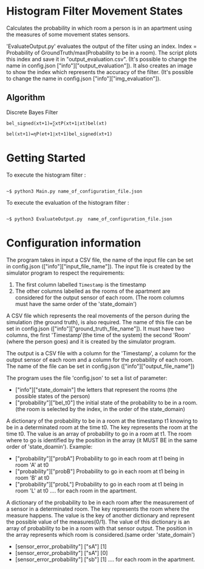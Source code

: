 # Histogram Filter Movement States

Calculates the probability in which room a person is in an apartment using the measures of some movement states sensors.

'EvaluateOutput.py' evaluates the output of the filter using an index. Index = Probability of GroundTruth/max(Probability to be in a room).
The script plots this index and save it in "output_evaluation.csv". 
(It's possible to change the name in config.json ["info"]["output_evaluation"]).
It also creates an image to show the index which represents the accuracy of the filter.
(It's possible to change the name in config.json ["info"]["img_evaluation"]).


## Algorithm 

Discrete Bayes Filter

	bel_signed(xt+1)=∑xtP(xt+1∣xt)bel(xt)

	bel(xt+1)=ηP(et+1∣xt+1)bel_signed(xt+1)

# Getting Started

To execute the histogram filter :
```

~$ python3 Main.py name_of_configuration_file.json

```

To execute the evaluation of the histogram filter :
```

~$ python3 EvaluateOutput.py  name_of_configuration_file.json

```	

# Configuration information

The program takes in input a CSV file, the name of the input file can be set in config.json (["info"]["input_file_name"]).
The input file is created by the simulator program to respect the requirements:

1. The first column labelled `Timestamp` is the timestamp
2. The other columns labelled as the rooms of the apartment are considered for the output sensor of each room. (The room columns must have the same order of the 'state_domain')

A CSV file which represents the real movements of the person during the simulation (the ground truth), is also required.
The name of this file can be set in config.json (["info"]["ground_truth_file_name"]).
It must have two columns, the first 'Timestamp'(the time of the system) the second 'Room' (where the person goes) and it is created by the simulator program.

The output is a CSV file with a column for the 'Timestamp', a column for the output sensor of each room and a column for the probability of each room. 
The name of the file can be set in config.json (["info"]["output_file_name"])

The program uses the file 'config.json' to set a list of parameter:
* ["info"]["state_domain"] the letters that represent the rooms (the possible states of the person)
* ["probability"]["bel_t0"] the initial state of the probability to be in a room. (the room is selected by the index, in the order of the state_domain)

A dictionary of the probability to be in a room at the timestamp t1 knowing to be in a determinated room at the time t0.
The key represents the room at the time t0. The value is an array of probability to go in a room at t1. 
The room where to go is identified by the position in the array (it MUST BE in the same order of 'state_doamin').
Example:
* ["probability"]["probA"] Probability to go in each room at t1 being in room 'A' at t0
* ["probability"]["probB"] Probability to go in each room at t1 being in room 'B' at t0
* ["probability"]["probL"] Probability to go in each room at t1 being in room 'L' at t0
   .... for each room in the apartment.

A dictionary of the probability to be in each room after the measurement of a sensor in a determinated room.
The key represents the room where the measure happens. The value is the key of another dictionary and represent the possible value of the measures(0/1).
The value of this dictionary is an array of probability to be in a room with that sensor output. The position in the array represents which room is considered.(same order 'state_domain')
* [sensor_error_probability"] ["sA"] [1]
* [sensor_error_probability"] ["sA"] [0]
* [sensor_error_probability"] ["sb"] [1]
   .... for each room in the apartment.


